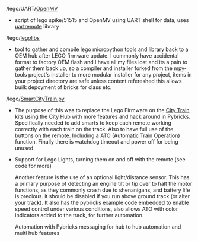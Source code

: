 
/lego/UART/[OpenMV](https://github.com/SpudGunMan/SpudGunMan/tree/main/Lego/UART/OpenMV)
  - script of lego spike/51515 and OpenMV using UART shell for data, uses [uartremote](https://github.com/antonvh/UartRemote) library

/lego/[legolibs](https://github.com/SpudGunMan/SpudGunMan/tree/main/Lego/legolibs)

  - tool to gather and compile lego micropython tools and library back to a OEM hub after LEGO firmware update. I commonly have accidental format to factory OEM flash and I have all my files lost and its a pain to gather them back up, so a compiler and installer forked from the mpy-tools project's installer to more modular installer for any project, items in your project directory are safe unless content refereshed this allows builk depoyment of bricks for class etc.

/lego/[SmartCityTrain.py](https://github.com/SpudGunMan/SpudGunMan/blob/main/Lego/Smart-CityTrain.py) 

  - The purpose of this was to replace the Lego Firmware on the [City Train](https://www.lego.com/en-us/product/passenger-train-60197) kits using the City Hub with more features and hack around in Pybricks. Specifically needed to add smarts to keep each remote working correctly with each train on the track. Also to have full use of the buttons on the remote. Including a ATO (Automatic Train Operation) function. Finally there is watchdog timeout and power off for being unused.
  - Support for Lego Lights, turning them on and off with the remote (see code for more)
    
    Another feature is the use of an optional light/distance sensor. This has a primary purpose of detecting an engine tilt or tip over to halt the motor functions, as they commonly crash due to shenanigans, and battery life is precious. it should be disabled if you run above ground track (or alter your track). It also has the pybricks example code embedded to enable speed control under various conditions, also allows ATO with color indicators added to the track, for further automation. 

    Automation with Pybricks messaging for hub to hub automation and multi hub features
